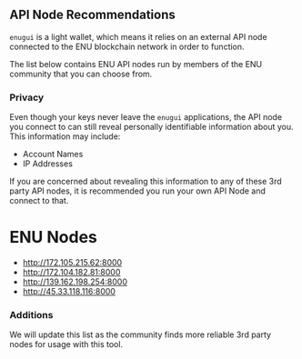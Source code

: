## API Node Recommendations

`enugui` is a light wallet, which means it relies on an external API node connected to the ENU blockchain network in order to function.

The list below contains ENU API nodes run by members of the ENU community that you can choose from.

### Privacy

Even though your keys never leave the `enugui` applications, the API node you connect to can still reveal personally identifiable information about you. This information may include:

- Account Names
- IP Addresses

If you are concerned about revealing this information to any of these 3rd party API nodes, it is recommended you run your own API Node and connect to that.

# ENU Nodes

- http://172.105.215.62:8000
- http://172.104.182.81:8000
- http://139.162.198.254:8000
- http://45.33.118.116:8000

### Additions

We will update this list as the community finds more reliable 3rd party nodes for usage with this tool.
